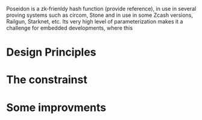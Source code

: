 [category]: <> (General)
[date]: <> (2025/04/08)
[title]: <> (All symmetric cryptography in 300 lines: Poseidon for embedded system)

Poseidon is a zk-frienldy hash function (provide reference), in use in several proving systems such as circom, Stone and in use in some Zcash versions, Railgun, Starknet, etc.
 Its very high level of parameterization makes it a challenge for embedded developments, where this 

# Design Principles

# The constrainst 

# Some improvments